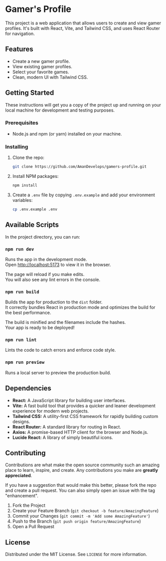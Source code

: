 # Gamer's Profile

This project is a web application that allows users to create and view gamer profiles. It's built with React, Vite, and Tailwind CSS, and uses React Router for navigation.

## Features

*   Create a new gamer profile.
*   View existing gamer profiles.
*   Select your favorite games.
*   Clean, modern UI with Tailwind CSS.

## Getting Started

These instructions will get you a copy of the project up and running on your local machine for development and testing purposes.

### Prerequisites

*   Node.js and npm (or yarn) installed on your machine.

### Installing

1.  Clone the repo:
    ```sh
    git clone https://github.com/AmanDevelops/gamers-profile.git
    ```
2.  Install NPM packages:
    ```sh
    npm install
    ```
3.  Create a `.env` file by copying `.env.example` and add your environment variables:
    ```sh
    cp .env.example .env
    ```


## Available Scripts

In the project directory, you can run:

### `npm run dev`

Runs the app in the development mode.<br />
Open [http://localhost:5173](http://localhost:5173) to view it in the browser.

The page will reload if you make edits.<br />
You will also see any lint errors in the console.

### `npm run build`

Builds the app for production to the `dist` folder.<br />
It correctly bundles React in production mode and optimizes the build for the best performance.

The build is minified and the filenames include the hashes.<br />
Your app is ready to be deployed!

### `npm run lint`

Lints the code to catch errors and enforce code style.

### `npm run preview`

Runs a local server to preview the production build.

## Dependencies

*   **React:** A JavaScript library for building user interfaces.
*   **Vite:** A fast build tool that provides a quicker and leaner development experience for modern web projects.
*   **Tailwind CSS:** A utility-first CSS framework for rapidly building custom designs.
*   **React Router:** A standard library for routing in React.
*   **Axios:** A promise-based HTTP client for the browser and Node.js.
*   **Lucide React:** A library of simply beautiful icons.

## Contributing

Contributions are what make the open source community such an amazing place to learn, inspire, and create. Any contributions you make are **greatly appreciated**.

If you have a suggestion that would make this better, please fork the repo and create a pull request. You can also simply open an issue with the tag "enhancement".

1.  Fork the Project
2.  Create your Feature Branch (`git checkout -b feature/AmazingFeature`)
3.  Commit your Changes (`git commit -m 'Add some AmazingFeature'`)
4.  Push to the Branch (`git push origin feature/AmazingFeature`)
5.  Open a Pull Request

## License

Distributed under the MIT License. See `LICENSE` for more information.
